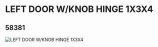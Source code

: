 # LEFT DOOR W/KNOB HINGE 1X3X4
## 58381
![LEFT DOOR W/KNOB HINGE 1X3X4](https://lc-www-live-s.legocdn.com/media/bricks/5/2/4506668.jpg)